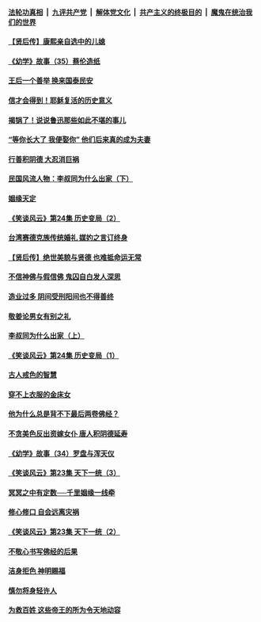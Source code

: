 ####  [法轮功真相](../../../../basic/blob/master/README.md?t=08211901) &nbsp;|&nbsp; [九评共产党](../../../../9ping.md/blob/master/README.md?t=08211901) &nbsp;|&nbsp; [解体党文化](../../../../jtdwh.md/blob/master/README.md?t=08211901)  &nbsp;|&nbsp; [共产主义的终极目的](../../../../gczydzjmd.md/blob/master/README.md?t=08211901) &nbsp;|&nbsp; [魔鬼在统治我们的世界](../../../../mgztzwmdsj.md/blob/master/README.md?t=08211901) 

#### [【贤后传】康熙亲自选中的儿媳](../pages/prog647/a102648586.md?t=08211901) 

#### [《幼学》故事（35）蔡伦造纸](../pages/prog647/a102648569.md?t=08211901) 

#### [王后一个善举 换来国泰民安](../pages/prog647/a102648357.md?t=08211901) 

#### [信才会得到！耶稣复活的历史意义](../pages/prog647/a102648280.md?t=08211901) 

#### [揭锅了！说说鲁迅那些如此不堪的事儿](../pages/prog647/a102647672.md?t=08211901) 

#### [“等你长大了 我便娶你” 他们后来真的成为夫妻](../pages/prog647/a102647657.md?t=08211901) 

#### [行善积阴德 大忍消巨祸](../pages/prog647/a102647644.md?t=08211901) 

#### [民国风流人物：李叔同为什么出家（下）](../pages/prog647/a102647636.md?t=08211901) 

#### [姻缘天定](../pages/prog647/a102646895.md?t=08211901) 

#### [《笑谈风云》第24集 历史变局（2）](../pages/prog647/a102646879.md?t=08211901) 

#### [台湾赛德克族传统婚礼 媒妁之言订终身](../pages/prog647/a102646649.md?t=08211901) 

#### [【贤后传】绝世美貌与贤德 也难抵命运无常](../pages/prog647/a102646047.md?t=08211901) 

#### [不信神佛与假信佛 鬼囚自白发人深思](../pages/prog647/a102646033.md?t=08211901) 

#### [造业过多 阴间受刑阳间也不得善终](../pages/prog647/a102646010.md?t=08211901) 

#### [敬姜论男女有别之礼](../pages/prog647/a102645258.md?t=08211901) 

#### [李叔同为什么出家（上）](../pages/prog647/a102645242.md?t=08211901) 

#### [《笑谈风云》第24集 历史变局（1）](../pages/prog647/a102645211.md?t=08211901) 

#### [古人戒色的智慧](../pages/prog647/a102644639.md?t=08211901) 

#### [穿不上衣服的金床女](../pages/prog647/a102644620.md?t=08211901) 

#### [他为什么总是背不下最后两卷佛经？](../pages/prog647/a102644587.md?t=08211901) 

#### [不贪美色反出资嫁女仆 唐人积阴德延寿](../pages/prog647/a102643957.md?t=08211901) 

#### [《幼学》故事（34）罗盘与浑天仪](../pages/prog647/a102643951.md?t=08211901) 

#### [《笑谈风云》第23集 天下一统（3）](../pages/prog647/a102643937.md?t=08211901) 

#### [冥冥之中有定数──千里姻缘一线牵](../pages/prog647/a102643074.md?t=08211901) 

#### [修心修口 自会远离灾祸](../pages/prog647/a102643036.md?t=08211901) 

#### [《笑谈风云》第23集 天下一统（2）](../pages/prog647/a102643014.md?t=08211901) 

#### [不敬心书写佛经的后果](../pages/prog647/a102642368.md?t=08211901) 

#### [洁身拒色 神明赐福](../pages/prog647/a102642363.md?t=08211901) 

#### [慎勿将身轻许人](../pages/prog647/a102642222.md?t=08211901) 

#### [为救百姓 这些帝王的所为令天地动容](../pages/prog647/a102642052.md?t=08211901) 

